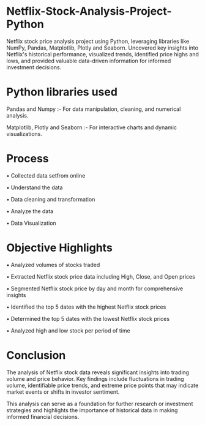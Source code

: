 # Netflix-Stock-Analysis-Project-Python

Netflix stock price analysis project using Python, leveraging libraries like NumPy, Pandas, Matplotlib, Plotly and Seaborn. Uncovered key insights into Netflix's historical performance, visualized trends, identified price highs and lows, and provided valuable data-driven information for informed investment decisions.


# Python libraries used

Pandas and Numpy :- For data manipulation, cleaning, and numerical analysis.
                                                                             
Matplotlib, Plotly and Seaborn :- For interactive charts and dynamic visualizations.


# Process

•	Collected data setfrom online

•	Understand the data

•	Data cleaning and transformation

•	Analyze the data

•	Data Visualization


# Objective Highlights

•	Analyzed volumes of stocks traded

•	Extracted Netflix stock price data including High, Close, and Open prices

•	Segmented Netflix stock price by day and month for comprehensive insights

•	Identified the top 5 dates with the highest Netflix stock prices

•	Determined the top 5 dates with the lowest Netflix stock prices

•	Analyzed high and low stock per period of time


# Conclusion


The analysis of Netflix stock data reveals significant insights into trading volume and price behavior. Key findings include fluctuations in trading volume, identifiable price trends, and extreme price points that may indicate market events or shifts in investor sentiment.

This analysis can serve as a foundation for further research or investment strategies and highlights the importance of historical data in making informed financial decisions.









